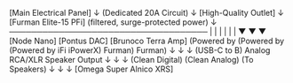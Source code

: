 
[Main Electrical Panel]
       ↓
  (Dedicated 20A Circuit)
       ↓
[High-Quality Outlet]
       ↓
[Furman Elite-15 PFi]
 (filtered, surge-protected power)
       ↓
────────────────────────────────────
|             |               |
|             |               |
▼             ▼               ▼
[Node Nano] [Pontus DAC] [Brunoco Terra Amp]
 (Powered by   (Powered by   (Powered by
  iFi iPowerX)  Furman)        Furman)
      ↓             ↓              ↓
(USB-C to B)   Analog RCA/XLR  Speaker Output
      ↓             ↓              ↓
 (Clean Digital) (Clean Analog) (To Speakers)
      ↓             ↓              ↓
                    [Omega Super Alnico XRS]
